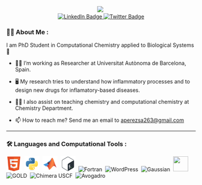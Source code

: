 

<div id="header" align="center">
  <img src="https://media.giphy.com/media/M9gbBd9nbDrOTu1Mqx/giphy.gif" width="100"/>&nbsp;
  
  <div target="_blank" id="badges">
  <a target="_blank" href="https://www.linkedin.com/in/alexpsnchz/">
    <img target="_blank" src="https://img.shields.io/badge/LinkedIn-blue?style=for-the-badge&logo=linkedin&logoColor=white" alt="LinkedIn Badge"/>
  </a>
  <a target="_blank" href="https://twitter.com/aperezs_">
    <img target="_blank" src="https://img.shields.io/badge/Twitter-blue?style=for-the-badge&logo=twitter&logoColor=white" alt="Twitter Badge"/>
  </a>
</div>
</div>



### :technologist: About Me :

I am PhD Student in Computational Chemistry applied to Biological Systems :dna: 

- :student: I’m working as Researcher at Universitat Autònoma de Barcelona, Spain. 

- :desktop_computer: My research tries to understand how inflammatory processes and to design new drugs for inflamatory-based diseases. 

- :man_teacher: I also assist on teaching chemistry and computational chemistry at Chemistry Department.

- :mailbox: How to reach me? Send me an email to aperezsa263@gmail.com

---

### :hammer_and_wrench: Languages and Computational Tools :

<div>
  
  <img src="https://github.com/devicons/devicon/blob/master/icons/html5/html5-original.svg" title="HTML5" alt="HTML" width="40" height="40"/>&nbsp;
  <img src="https://github.com/devicons/devicon/blob/master/icons/python/python-original.svg" title="Python" alt="Python" width="40" height="40"/>&nbsp;
  <img src="https://github.com/devicons/devicon/blob/master/icons/matlab/matlab-original.svg" title="MatLab" alt="MatLab" width="40" height="40"/>&nbsp;
  <img src="https://github.com/devicons/devicon/blob/master/icons/bash/bash-original.svg" title="Bash" alt="Bash" width="40" height="40"/>&nbsp;
  <img src="https://fullforms.com/images/image/Fortran_2838.png" title="Fortran" alt="Fortran" width="40" height="40"/>&nbsp;
  <img src="https://clipground.com/images/wordpress-clipart-1.png" title="WordPress" alt="WordPress" width="40" height="40"/>&nbsp;
  <img src="https://images.exxactcorp.com/CMS/landing-page/resource-center/supported-software/logo/Quantum-Chemistry/Gaussian.png" title="Gaussian" alt="Gaussian" width="40" height="40"/>&nbsp;
  <img src="https://th.bing.com/th/id/R.da0022b3ba9eee296b99650a213e3085?rik=d2Mo8OIVXmn%2bfA&riu=http%3a%2f%2fwww.downxia.com%2fuploadfiles%2f2020%2f0521%2f20200521100208100.png&ehk=Sm1nDIe7mn6Lal%2bYTT6KW57N8mzdsC8fOKfTzzGTwu4%3d&risl=&pid=ImgRaw&r=0" width="40" height="40"/>&nbsp;
  <img src="https://www.ccdc.cam.ac.uk/media/512x512.png" title="GOLD" alt="GOLD" width="40" height="40"/>&nbsp;
  <img src="https://www.macupdate.com/images/icons512/60881.png" title="Chimera USCF" alt="Chimera USCF" width="40" height="40"/>&nbsp;
  <img src="https://th.bing.com/th/id/R.f6b2a2100c39310a17475b80484efc2f?rik=ldho2l2dUWInfw&riu=http%3a%2f%2f1.bp.blogspot.com%2f-pt0xFc8md2c%2fVO-tnWf2_SI%2fAAAAAAAAFP4%2ffOXOFilj9F8%2fs1600%2favogadro.png&ehk=cgh%2bp%2fMp607QO9pIs6F0CMLgojPqQhBrpgvbWg4sOps%3d&risl=&pid=ImgRaw&r=0" title="Avogadro" alt="Avogadro" width="40" height="40"/>&nbsp;

</div>
